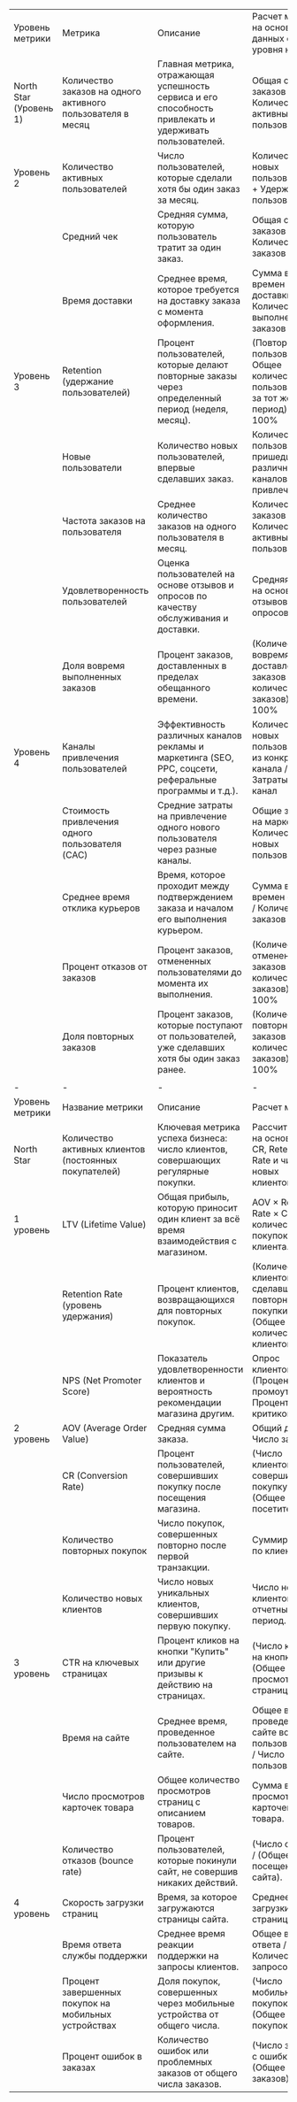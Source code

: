 | | | | |
|-|-|-|-|
|Уровень метрики|Метрика|Описание|Расчет метрики на основе данных с уровня ниже|
|North Star (Уровень 1)|Количество заказов на одного активного пользователя в месяц|Главная метрика, отражающая успешность сервиса и его способность привлекать и удерживать пользователей.|Общая сумма заказов / Количество активных пользователей|
|Уровень 2|Количество активных пользователей|Число пользователей, которые сделали хотя бы один заказ за месяц.|Количество новых пользователей + Удержанные пользователи|
| |Средний чек|Средняя сумма, которую пользователь тратит за один заказ.|Общая сумма заказов / Количество заказов|
| |Время доставки|Среднее время, которое требуется на доставку заказа с момента оформления.|Сумма всех времен доставки / Количество выполненных заказов|
|Уровень 3|Retention (удержание пользователей)|Процент пользователей, которые делают повторные заказы через определенный период (неделя, месяц).|(Повторные пользователи / Общее количество пользователей за тот же период) * 100%|
| |Новые пользователи|Количество новых пользователей, впервые сделавших заказ.|Количество пользователей, пришедших из различных каналов привлечения|
| |Частота заказов на пользователя|Среднее количество заказов на одного пользователя в месяц.|Количество заказов / Количество активных пользователей|
| |Удовлетворенность пользователей|Оценка пользователей на основе отзывов и опросов по качеству обслуживания и доставки.|Средняя оценка на основе отзывов или опросов|
| |Доля вовремя выполненных заказов|Процент заказов, доставленных в пределах обещанного времени.|(Количество вовремя доставленных заказов / Общее количество заказов) * 100%|
|Уровень 4|Каналы привлечения пользователей|Эффективность различных каналов рекламы и маркетинга (SEO, PPC, соцсети, реферальные программы и т.д.).|Количество новых пользователей из конкретного канала / Затраты на канал|
| |Стоимость привлечения одного пользователя (CAC)|Средние затраты на привлечение одного нового пользователя через разные каналы.|Общие затраты на маркетинг / Количество новых пользователей|
| |Среднее время отклика курьеров|Время, которое проходит между подтверждением заказа и началом его выполнения курьером.|Сумма всех времен отклика / Количество заказов|
| |Процент отказов от заказов|Процент заказов, отмененных пользователями до момента их выполнения.|(Количество отмененных заказов / Общее количество заказов) * 100%|
| |Доля повторных заказов|Процент заказов, которые поступают от пользователей, уже сделавших хотя бы один заказ ранее.|(Количество повторных заказов / Общее количество заказов) * 100%|
| | | | |
|-|-|-|-|
|Уровень метрики|Название метрики|Описание|Расчет метрики|
|North Star|Количество активных клиентов (постоянных покупателей)|Ключевая метрика успеха бизнеса: число клиентов, совершающих регулярные покупки.|Рассчитывается на основе LTV, CR, Retention Rate и числа новых клиентов.|
|1 уровень|LTV (Lifetime Value)|Общая прибыль, которую приносит один клиент за всё время взаимодействия с магазином.|AOV × Retention Rate × Среднее количество покупок на клиента.|
| |Retention Rate (уровень удержания)|Процент клиентов, возвращающихся для повторных покупок.|(Количество клиентов, сделавших повторные покупки) / (Общее количество клиентов).|
| |NPS (Net Promoter Score)|Показатель удовлетворенности клиентов и вероятность рекомендации магазина другим.|Опрос клиентов: (Процент промоутеров - Процент критиков).|
|2 уровень|AOV (Average Order Value)|Средняя сумма заказа.|Общий доход / Число заказов.|
| |CR (Conversion Rate)|Процент пользователей, совершивших покупку после посещения магазина.|(Число клиентов, совершивших покупку) / (Общее число посетителей).|
| |Количество повторных покупок|Число покупок, совершенных повторно после первой транзакции.|Суммируется по клиентам.|
| |Количество новых клиентов|Число новых уникальных клиентов, совершивших первую покупку.|Число новых клиентов за отчетный период.|
|3 уровень|CTR на ключевых страницах|Процент кликов на кнопки "Купить" или другие призывы к действию на страницах.|(Число кликов на кнопки) / (Общее число просмотров страницы).|
| |Время на сайте|Среднее время, проведенное пользователем на сайте.|Общее время, проведенное на сайте всеми пользователями / Число пользователей.|
| |Число просмотров карточек товара|Общее количество просмотров страниц с описанием товаров.|Сумма всех просмотров карточек товара.|
| |Количество отказов (bounce rate)|Процент пользователей, которые покинули сайт, не совершив никаких действий.|(Число отказов) / (Общее число посещений сайта).|
|4 уровень|Скорость загрузки страниц|Время, за которое загружаются страницы сайта.|Среднее время загрузки всех страниц.|
| |Время ответа службы поддержки|Среднее время реакции поддержки на запросы клиентов.|Общее время ответа / Количество запросов.|
| |Процент завершенных покупок на мобильных устройствах|Доля покупок, совершенных через мобильные устройства от общего числа.|(Число мобильных покупок) / (Общее число покупок).|
| |Процент ошибок в заказах|Количество ошибок или проблемных заказов от общего числа заказов.|(Число заказов с ошибками) / (Общее число заказов).|
